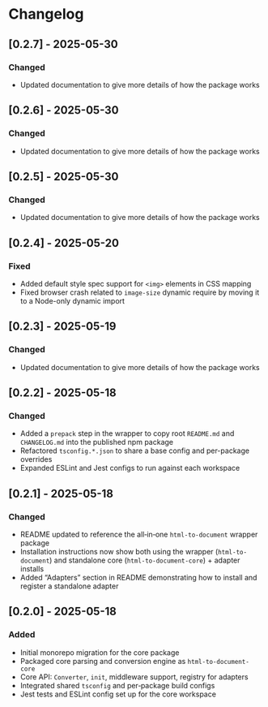 # Changelog

## [0.2.7] - 2025-05-30
### Changed
- Updated documentation to give more details of how the package works

## [0.2.6] - 2025-05-30
### Changed
- Updated documentation to give more details of how the package works

## [0.2.5] - 2025-05-30
### Changed
- Updated documentation to give more details of how the package works

## [0.2.4] - 2025-05-20

### Fixed

- Added default style spec support for `<img>` elements in CSS mapping
- Fixed browser crash related to `image-size` dynamic require by moving it to a Node-only dynamic import

## [0.2.3] - 2025-05-19

### Changed

- Updated documentation to give more details of how the package works

## [0.2.2] - 2025-05-18

### Changed

- Added a `prepack` step in the wrapper to copy root `README.md` and `CHANGELOG.md` into the published npm package
- Refactored `tsconfig.*.json` to share a base config and per-package overrides
- Expanded ESLint and Jest configs to run against each workspace

## [0.2.1] - 2025-05-18

### Changed

- README updated to reference the all‑in‑one `html-to-document` wrapper package
- Installation instructions now show both using the wrapper (`html-to-document`) and standalone core (`html-to-document-core`) + adapter installs
- Added “Adapters” section in README demonstrating how to install and register a standalone adapter

## [0.2.0] - 2025-05-18

### Added

- Initial monorepo migration for the core package
- Packaged core parsing and conversion engine as `html-to-document-core`
- Core API: `Converter`, `init`, middleware support, registry for adapters
- Integrated shared `tsconfig` and per‑package build configs
- Jest tests and ESLint config set up for the core workspace
